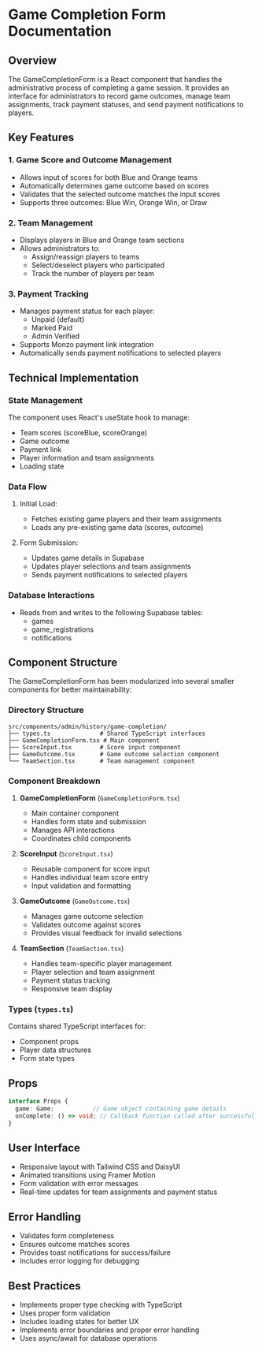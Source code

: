 # Game Completion Form Documentation

## Overview
The GameCompletionForm is a React component that handles the administrative process of completing a game session. It provides an interface for administrators to record game outcomes, manage team assignments, track payment statuses, and send payment notifications to players.

## Key Features

### 1. Game Score and Outcome Management
- Allows input of scores for both Blue and Orange teams
- Automatically determines game outcome based on scores
- Validates that the selected outcome matches the input scores
- Supports three outcomes: Blue Win, Orange Win, or Draw

### 2. Team Management
- Displays players in Blue and Orange team sections
- Allows administrators to:
  - Assign/reassign players to teams
  - Select/deselect players who participated
  - Track the number of players per team

### 3. Payment Tracking
- Manages payment status for each player:
  - Unpaid (default)
  - Marked Paid
  - Admin Verified
- Supports Monzo payment link integration
- Automatically sends payment notifications to selected players

## Technical Implementation

### State Management
The component uses React's useState hook to manage:
- Team scores (scoreBlue, scoreOrange)
- Game outcome
- Payment link
- Player information and team assignments
- Loading state

### Data Flow
1. Initial Load:
   - Fetches existing game players and their team assignments
   - Loads any pre-existing game data (scores, outcome)

2. Form Submission:
   - Updates game details in Supabase
   - Updates player selections and team assignments
   - Sends payment notifications to selected players

### Database Interactions
- Reads from and writes to the following Supabase tables:
  - games
  - game_registrations
  - notifications

## Component Structure
The GameCompletionForm has been modularized into several smaller components for better maintainability:

### Directory Structure
```
src/components/admin/history/game-completion/
├── types.ts              # Shared TypeScript interfaces
├── GameCompletionForm.tsx # Main component
├── ScoreInput.tsx        # Score input component
├── GameOutcome.tsx       # Game outcome selection component
└── TeamSection.tsx       # Team management component
```

### Component Breakdown

1. **GameCompletionForm** (`GameCompletionForm.tsx`)
   - Main container component
   - Handles form state and submission
   - Manages API interactions
   - Coordinates child components

2. **ScoreInput** (`ScoreInput.tsx`)
   - Reusable component for score input
   - Handles individual team score entry
   - Input validation and formatting

3. **GameOutcome** (`GameOutcome.tsx`)
   - Manages game outcome selection
   - Validates outcome against scores
   - Provides visual feedback for invalid selections

4. **TeamSection** (`TeamSection.tsx`)
   - Handles team-specific player management
   - Player selection and team assignment
   - Payment status tracking
   - Responsive team display

### Types (`types.ts`)
Contains shared TypeScript interfaces for:
- Component props
- Player data structures
- Form state types

## Props
```typescript
interface Props {
  game: Game;           // Game object containing game details
  onComplete: () => void; // Callback function called after successful completion
}
```

## User Interface
- Responsive layout with Tailwind CSS and DaisyUI
- Animated transitions using Framer Motion
- Form validation with error messages
- Real-time updates for team assignments and payment status

## Error Handling
- Validates form completeness
- Ensures outcome matches scores
- Provides toast notifications for success/failure
- Includes error logging for debugging

## Best Practices
- Implements proper type checking with TypeScript
- Uses proper form validation
- Includes loading states for better UX
- Implements error boundaries and proper error handling
- Uses async/await for database operations
